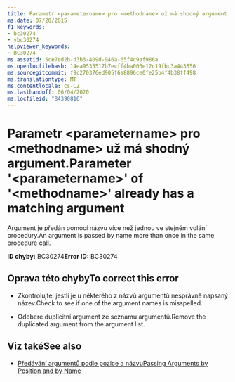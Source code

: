 ```yaml
---
title: Parametr <parametername> pro <methodname> už má shodný argument.
ms.date: 07/20/2015
f1_keywords:
- bc30274
- vbc30274
helpviewer_keywords:
- BC30274
ms.assetid: 5ce7ed2b-d3b3-409d-946a-65f4c9af986a
ms.openlocfilehash: 14ea9535517b7ecff4ba003e12c19fbc3a443856
ms.sourcegitcommit: f8c270376ed905f6a8896ce0fe25b4f4b38ff498
ms.translationtype: MT
ms.contentlocale: cs-CZ
ms.lasthandoff: 06/04/2020
ms.locfileid: "84390816"
---
```

# <a name="parameter-parametername-of-methodname-already-has-a-matching-argument"></a><span data-ttu-id="ec1cd-102">Parametr \<parametername> pro \<methodname> už má shodný argument.</span><span class="sxs-lookup"><span data-stu-id="ec1cd-102">Parameter '\<parametername>' of '\<methodname>' already has a matching argument</span></span>
<span data-ttu-id="ec1cd-103">Argument je předán pomocí názvu více než jednou ve stejném volání procedury.</span><span class="sxs-lookup"><span data-stu-id="ec1cd-103">An argument is passed by name more than once in the same procedure call.</span></span>  
  
 <span data-ttu-id="ec1cd-104">**ID chyby:** BC30274</span><span class="sxs-lookup"><span data-stu-id="ec1cd-104">**Error ID:** BC30274</span></span>  
  
## <a name="to-correct-this-error"></a><span data-ttu-id="ec1cd-105">Oprava této chyby</span><span class="sxs-lookup"><span data-stu-id="ec1cd-105">To correct this error</span></span>  
  
- <span data-ttu-id="ec1cd-106">Zkontrolujte, jestli je u některého z názvů argumentů nesprávně napsaný název.</span><span class="sxs-lookup"><span data-stu-id="ec1cd-106">Check to see if one of the argument names is misspelled.</span></span>  
  
- <span data-ttu-id="ec1cd-107">Odebere duplicitní argument ze seznamu argumentů.</span><span class="sxs-lookup"><span data-stu-id="ec1cd-107">Remove the duplicated argument from the argument list.</span></span>  
  
## <a name="see-also"></a><span data-ttu-id="ec1cd-108">Viz také</span><span class="sxs-lookup"><span data-stu-id="ec1cd-108">See also</span></span>

- [<span data-ttu-id="ec1cd-109">Předávání argumentů podle pozice a názvu</span><span class="sxs-lookup"><span data-stu-id="ec1cd-109">Passing Arguments by Position and by Name</span></span>](../programming-guide/language-features/procedures/passing-arguments-by-position-and-by-name.md)
